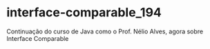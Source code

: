 # interface-comparable_194
Continuação do curso de Java como o Prof. Nélio Alves, agora sobre Interface Comparable
